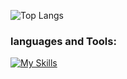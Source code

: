 

![Top Langs](https://github-readme-stats.vercel.app/api/top-langs/?username=Habibsultani&layout=compact)

### languages and Tools:

[![My Skills](https://skillicons.dev/icons?i=html,css,js,ruby,php,vue,vite,bootstrap,tailwind,mysql,firebase,git,vscode&perline=8)](https://skillicons.dev)




